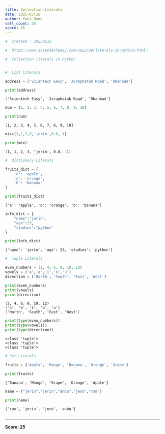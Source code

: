 ```yaml
---
title: Collection-Literals
date: 2025-03-16
author: Your Name
cell_count: 26
score: 25
---
```


```python
#  created : 20250112
```


```python
#  https://www.scientecheasy.com/2022/09/literals-in-python.html/
```


```python
#  Collection literals in Python
```


```python

```


```python
#  List literals

```


```python
address = ['Scientech Easy', 'Joraphatak Road', 'Dhanbad']

```


```python
print(address)
```

    ['Scientech Easy', 'Joraphatak Road', 'Dhanbad']



```python
num = [1, 2, 3, 4, 5, 6, 7, 8, 9, 10]
```


```python
print(num)
```

    [1, 2, 3, 4, 5, 6, 7, 8, 9, 10]



```python
mix=[1,1,2,3,'jerin',0.8,-1]
```


```python
print(mix)
```

    [1, 1, 2, 3, 'jerin', 0.8, -1]



```python
#  Dictionary Literals
```


```python
fruits_dict = {
    'a': 'apple',
    'o': 'orange',
    'b': 'banana'
}
```


```python
print(fruits_dict)
```

    {'a': 'apple', 'o': 'orange', 'b': 'banana'}



```python
info_dict = {
    "name":"jerin",
    "age":23,
    "studies":"python"
}
```


```python
print(info_dict)
```

    {'name': 'jerin', 'age': 23, 'studies': 'python'}



```python
#  Tuple Literals

```


```python
even_numbers = (2, 4, 6, 8, 10, 12)
vowels = ('a','e','i','o','u')
direction = ('North', 'South', 'East', 'West')

```


```python
print(even_numbers)
print(vowels)
print(direction)
```

    (2, 4, 6, 8, 10, 12)
    ('a', 'e', 'i', 'o', 'u')
    ('North', 'South', 'East', 'West')



```python
print(type(even_numbers))
print(type(vowels))
print(type(direction))
```

    <class 'tuple'>
    <class 'tuple'>
    <class 'tuple'>



```python
# Set Literals
```


```python
fruits = {'Apple', 'Mango', 'Banana', 'Orange', 'Grape'}

```


```python
print(fruits)
```

    {'Banana', 'Mango', 'Grape', 'Orange', 'Apple'}



```python
name = {"jerin","jerin","anbu","jeno","ram"}
```


```python
print(name)
```

    {'ram', 'jerin', 'jeno', 'anbu'}



```python

```


---
**Score: 25**